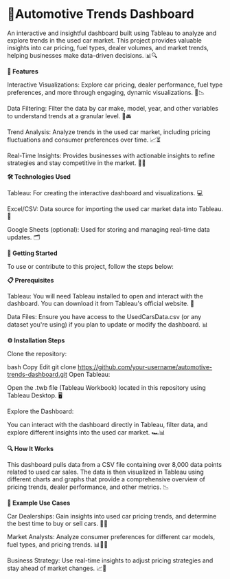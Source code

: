# **🚗Automotive Trends Dashboard**


An interactive and insightful dashboard built using Tableau to analyze and explore trends in the used car market. This project provides valuable insights into car pricing, fuel types, dealer volumes, and market trends, helping businesses make data-driven decisions. 📊🔍


**🌟 Features**

Interactive Visualizations: Explore car pricing, dealer performance, fuel type preferences, and more through engaging, dynamic visualizations. 🎨📉

Data Filtering: Filter the data by car make, model, year, and other variables to understand trends at a granular level. 🔎🚘

Trend Analysis: Analyze trends in the used car market, including pricing fluctuations and consumer preferences over time. 📈⏳

Real-Time Insights: Provides businesses with actionable insights to refine strategies and stay competitive in the market. 🏢💡


**🛠 Technologies Used**

Tableau: For creating the interactive dashboard and visualizations. 💻

Excel/CSV: Data source for importing the used car market data into Tableau. 📂

Google Sheets (optional): Used for storing and managing real-time data updates. 🗂️


**🚀 Getting Started**

To use or contribute to this project, follow the steps below:


**📋 Prerequisites**

Tableau: You will need Tableau installed to open and interact with the dashboard. You can download it from Tableau's official website. 🔽

Data Files: Ensure you have access to the UsedCarsData.csv (or any dataset you're using) if you plan to update or modify the dashboard. 📊


**⚙️ Installation Steps**

Clone the repository:

bash
Copy
Edit
git clone https://github.com/your-username/automotive-trends-dashboard.git
Open Tableau:

Open the .twb file (Tableau Workbook) located in this repository using Tableau Desktop. 🖥️

Explore the Dashboard:

You can interact with the dashboard directly in Tableau, filter data, and explore different insights into the used car market. 🏎️📊


**🔍 How It Works**

This dashboard pulls data from a CSV file containing over 8,000 data points related to used car sales. The data is then visualized in Tableau using different charts and graphs that provide a comprehensive overview of pricing trends, dealer performance, and other metrics. 📉


**💼 Example Use Cases**

Car Dealerships: Gain insights into used car pricing trends, and determine the best time to buy or sell cars. 🚙💵

Market Analysts: Analyze consumer preferences for different car models, fuel types, and pricing trends. 📊🧑‍💻

Business Strategy: Use real-time insights to adjust pricing strategies and stay ahead of market changes. 📈📆
